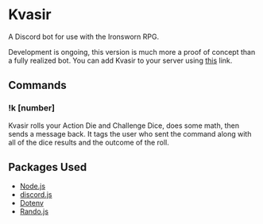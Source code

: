 # Kvasir
A Discord bot for use with the Ironsworn RPG.

Development is ongoing, this version is much more a proof of concept than a fully realized bot. You can add Kvasir to your server using [this](https://discord.com/api/oauth2/authorize?client_id=809058483932495895&permissions=2048&scope=bot) link.

## Commands
### !k [number]
Kvasir rolls your Action Die and Challenge Dice, does some math, then sends a message back. It tags the user who sent the command along with all of the dice results and the outcome of the roll.

## Packages Used
* [Node.js](https://nodejs.org/)
* [discord.js](https://discord.js.org/)
* [Dotenv](https://github.com/motdotla/dotenv)
* [Rando.js](https://randojs.com/)
